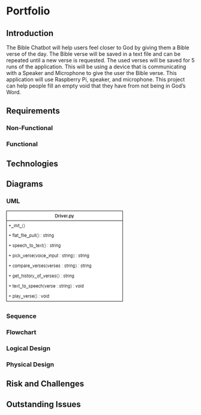 # Portfolio

## Introduction
The Bible Chatbot will help users feel closer to God by giving them a Bible verse of the day. The Bible verse will be saved in a text file and can be repeated until a new verse is requested. The used verses will be saved for 5 runs of the application. This will be using a device that is communicating with a Speaker and Microphone to give the user the Bible verse. This application will use Raspberry Pi, speaker, and microphone. This project can help people fill an empty void that they have from not being in God’s Word. 

## Requirements
### Non-Functional
### Functional 

## Technologies

## Diagrams

### UML
![](uml.png)



### Sequence
### Flowchart
### Logical Design 
### Physical Design

## Risk and Challenges

## Outstanding Issues



